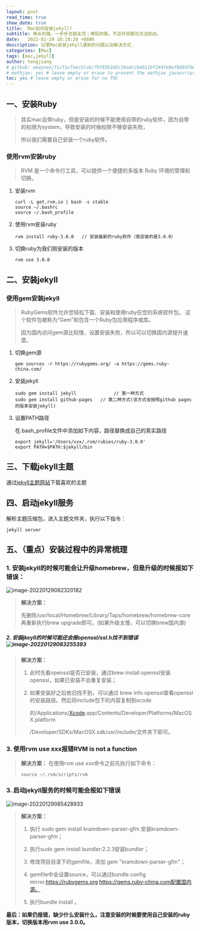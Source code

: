 ```yaml
---
layout: post
read_time: true
show_date: true
title:  Mac如何安装jekyll?
subtitle: 再长的路，一步步也能走完；再短的路，不迈开双脚也无法到达。
date:   2022-01-29 10:19:20 +0800
description: 记录Mac安装jekyll遇到的问题以及解决方式.
categories: [Mac]
tags: [mac,jekyll]
author: tengjiang
# github: amaynez/TicTacToe/blob/7bf83b3d5c10adccbeb11bf244fe0af8d9d7b036/entities/Neural_Network.py#L199
# mathjax: yes # leave empty or erase to prevent the mathjax javascript from loading
toc: yes # leave empty or erase for no TOC
---
```


## 一、安装Ruby

> 其实mac自带ruby，但是安装的时候不能使用自带的ruby软件，因为自带的权限为system，导致安装的时候权限不够安装失败，
>
> 所以我们需要自己安装一个ruby软件。

###  使用rvm安装ruby

> RVM 是一个命令行工具，可以提供一个便捷的多版本 Ruby 环境的管理和切换。

1. 安装rvm

   ```shell
   curl -L get.rvm.io | bash -s stable
   source ~/.bashrc
   source ~/.bash_profile
   ```

2. 使用rvm安装ruby

   ```shell
   rvm install ruby-3.0.0   // 安装最新的ruby软件（我安装的是3.0.0）
   ```

3. 切换ruby为我们刚安装的版本

   ```shell
   rvm use 3.0.0
   ```

## 二、安装jekyll

### 使用gem安装jekyll

> RubyGems软件允许您轻松下载、安装和使用ruby在您的系统软件包。 这个软件包被称为“Gem”和包含一个Ruby包应用程序或库。
>
> 因为国内访问gem源比较慢，设置安装失败，所以可以切换国内源提升速度。

1. 切换gem源

   ```shell
   gem sources -r https://rubygems.org/ -a https://gems.ruby-china.com/
   ```

2. 安装jekyll

   ```shell
   sudo gem install jekyll      		// 第一种方式
   sudo gem install github-pages   // 第二种方式(该方式会按照github pages的版本安装jekyll)
   ```

3. 设置PATH路径

   在.bash_profile文件中添加如下内容，路径替换成自己的真实路径

   ```shell
   export jekyll='/Users/xxx/.rvm/rubies/ruby-3.0.0'
   export PATH=$PATH:$jekyll/bin
   ```

## 三、下载jekyll主题

通过[jekyll主题网站](http://jekyllthemes.org/)下载喜欢的主题

## 四、启动jekyll服务

解析主题压缩包，进入主题文件夹，执行以下指令：

```shell
jekyll server
```

## 五、（重点）安装过程中的异常梳理

### 1. 安装jekyll的时候可能会让升级homebrew，但是升级的时候报如下错误：

![image-20220129082320182](https://s2.loli.net/2022/01/29/18NSntUuBFIkKa9.png)

>  **解决方案：**
>
>  先删除/usr/local/Homebrew/Library/Taps/homebrew/homebrew-core再重新执行brew upgrade即可。(如果升级太慢，可以切换brew国内源)

##### 2. 安装jkeyll的时候可能还会报openssl/ssl.h找不到错误 ![image-20220129083255393](https://s2.loli.net/2022/01/29/rmkspMbDtNwB2vl.png)

> **解决方案：**
>
> 1. 此时先看openssl是否已安装，通过brew install openssl安装openssl，如果已安装不会重复安装；
>
> 2. 如果安装好之后依旧找不到，可以通过 brew info openssl查看openssl的安装路径。然后将include包下的内容复制到xcode
>
>    的/Applications/[Xcode](https://so.csdn.net/so/search?q=Xcode&spm=1001.2101.3001.7020).app/Contents/Developer/Platforms/MacOSX.platform
>    
>    /Developer/SDKs/MacOSX.sdk/usr/include/文件夹下即可。

### 3. 使用rvm use xxx报错RVM is not a function
> **解决方案：**
> 在使用rvm use xxx命令之前先执行如下命令：
> ```shell
> source ~/.rvm/scripts/rvm
> ```

### 3. 启动jekyll服务的时候可能会报如下错误
![image-20220129085428933](https://s2.loli.net/2022/01/29/NDlYbZOct21E5z9.png)
>**解决方案：**
>
>1.  执行 sudo gem install kramdown-parser-gfm 安装kramdown-parser-gfm；
>
>2. 执行sudo gem install bundler:2.2.3安装bundler；
>
>3. 修改项目目录下的gemfile，添加 gem "kramdown-parser-gfm"；
>
>4. gemfile中会设置source，可以通过bundle config mirror.https://rubygems.org https://gems.ruby-china.com配置国内源。
>5. 执行bundle install 。

**最后：如果仍报错，缺少什么安装什么，注意安装的时候要使用自己安装的ruby版本，切换版本用rvm use 3.0.0。**